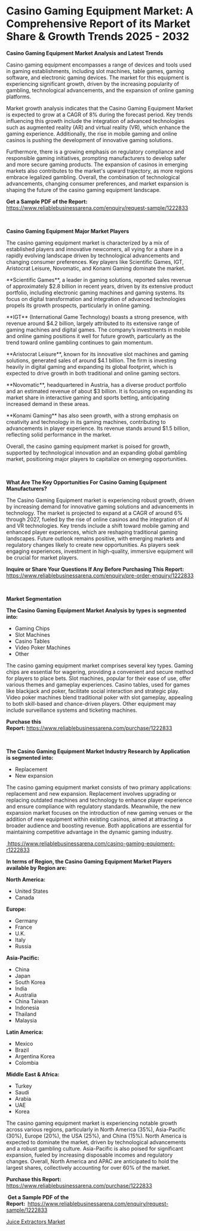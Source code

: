 <p><h1>Casino Gaming Equipment Market: A Comprehensive Report of its Market Share & Growth Trends 2025 - 2032</h1></p><p><strong>Casino Gaming Equipment Market Analysis and Latest Trends</strong></p>
<p><p>Casino gaming equipment encompasses a range of devices and tools used in gaming establishments, including slot machines, table games, gaming software, and electronic gaming devices. The market for this equipment is experiencing significant growth, driven by the increasing popularity of gambling, technological advancements, and the expansion of online gaming platforms.</p><p>Market growth analysis indicates that the Casino Gaming Equipment Market is expected to grow at a CAGR of 8% during the forecast period. Key trends influencing this growth include the integration of advanced technologies such as augmented reality (AR) and virtual reality (VR), which enhance the gaming experience. Additionally, the rise in mobile gaming and online casinos is pushing the development of innovative gaming solutions.</p><p>Furthermore, there is a growing emphasis on regulatory compliance and responsible gaming initiatives, prompting manufacturers to develop safer and more secure gaming products. The expansion of casinos in emerging markets also contributes to the market's upward trajectory, as more regions embrace legalized gambling. Overall, the combination of technological advancements, changing consumer preferences, and market expansion is shaping the future of the casino gaming equipment landscape.</p></p>
<p><strong>Get a Sample PDF of the Report:&nbsp;</strong> <a href="https://www.reliablebusinessarena.com/enquiry/request-sample/1222833?utm_campaign=2194&utm_medium=2&utm_source=Github&utm_content=ia&utm_term=09022025&utm_id=casino-gaming-equipment">https://www.reliablebusinessarena.com/enquiry/request-sample/1222833</a></p>
<p>&nbsp;</p>
<p><strong>Casino Gaming Equipment Major Market Players</strong></p>
<p><p>The casino gaming equipment market is characterized by a mix of established players and innovative newcomers, all vying for a share in a rapidly evolving landscape driven by technological advancements and changing consumer preferences. Key players like Scientific Games, IGT, Aristocrat Leisure, Novomatic, and Konami Gaming dominate the market.</p><p>**Scientific Games**, a leader in gaming solutions, reported sales revenue of approximately $2.8 billion in recent years, driven by its extensive product portfolio, including electronic gaming machines and gaming systems. Its focus on digital transformation and integration of advanced technologies propels its growth prospects, particularly in online gaming.</p><p>**IGT** (International Game Technology) boasts a strong presence, with revenue around $4.2 billion, largely attributed to its extensive range of gaming machines and digital games. The company’s investments in mobile and online gaming positions it well for future growth, particularly as the trend toward online gambling continues to gain momentum.</p><p>**Aristocrat Leisure**, known for its innovative slot machines and gaming solutions, generated sales of around $4.1 billion. The firm is investing heavily in digital gaming and expanding its global footprint, which is expected to drive growth in both traditional and online gaming sectors.</p><p>**Novomatic**, headquartered in Austria, has a diverse product portfolio and an estimated revenue of about $3 billion. It is focusing on expanding its market share in interactive gaming and sports betting, anticipating increased demand in these areas.</p><p>**Konami Gaming** has also seen growth, with a strong emphasis on creativity and technology in its gaming machines, contributing to advancements in player experience. Its revenue stands around $1.5 billion, reflecting solid performance in the market.</p><p>Overall, the casino gaming equipment market is poised for growth, supported by technological innovation and an expanding global gambling market, positioning major players to capitalize on emerging opportunities.</p></p>
<p>&nbsp;</p>
<p><strong>What Are The Key Opportunities For Casino Gaming Equipment Manufacturers?</strong></p>
<p><p>The Casino Gaming Equipment market is experiencing robust growth, driven by increasing demand for innovative gaming solutions and advancements in technology. The market is projected to expand at a CAGR of around 6% through 2027, fueled by the rise of online casinos and the integration of AI and VR technologies. Key trends include a shift toward mobile gaming and enhanced player experiences, which are reshaping traditional gaming landscapes. Future outlook remains positive, with emerging markets and regulatory changes likely to create new opportunities. As players seek engaging experiences, investment in high-quality, immersive equipment will be crucial for market players.</p></p>
<p><strong>Inquire or Share Your Questions If Any Before Purchasing This Report:</strong> <a href="https://www.reliablebusinessarena.com/enquiry/pre-order-enquiry/1222833?utm_campaign=2194&utm_medium=2&utm_source=Github&utm_content=ia&utm_term=09022025&utm_id=casino-gaming-equipment">https://www.reliablebusinessarena.com/enquiry/pre-order-enquiry/1222833</a></p>
<p>&nbsp;</p>
<p><strong>Market Segmentation</strong></p>
<p><strong>The Casino Gaming Equipment Market Analysis by types is segmented into:</strong></p>
<p><ul><li>Gaming Chips</li><li>Slot Machines</li><li>Casino Tables</li><li>Video Poker Machines</li><li>Other</li></ul></p>
<p><p>The casino gaming equipment market comprises several key types. Gaming chips are essential for wagering, providing a convenient and secure method for players to place bets. Slot machines, popular for their ease of use, offer various themes and gameplay experiences. Casino tables, used for games like blackjack and poker, facilitate social interaction and strategic play. Video poker machines blend traditional poker with slot gameplay, appealing to both skill-based and chance-driven players. Other equipment may include surveillance systems and ticketing machines.</p></p>
<p><strong>Purchase this Report:&nbsp;</strong><a href="https://www.reliablebusinessarena.com/purchase/1222833?utm_campaign=2194&utm_medium=2&utm_source=Github&utm_content=ia&utm_term=09022025&utm_id=casino-gaming-equipment">https://www.reliablebusinessarena.com/purchase/1222833</a></p>
<p>&nbsp;</p>
<p><strong>The Casino Gaming Equipment Market Industry Research by Application is segmented into:</strong></p>
<p><ul><li>Replacement</li><li>New expansion</li></ul></p>
<p><p>The casino gaming equipment market consists of two primary applications: replacement and new expansion. Replacement involves upgrading or replacing outdated machines and technology to enhance player experience and ensure compliance with regulatory standards. Meanwhile, the new expansion market focuses on the introduction of new gaming venues or the addition of new equipment within existing casinos, aimed at attracting a broader audience and boosting revenue. Both applications are essential for maintaining competitive advantage in the dynamic gaming industry.</p></p>
<p><a href="https://www.reliablebusinessarena.com/casino-gaming-equipment-r1222833?utm_campaign=2194&utm_medium=2&utm_source=Github&utm_content=ia&utm_term=09022025&utm_id=casino-gaming-equipment">&nbsp;https://www.reliablebusinessarena.com/casino-gaming-equipment-r1222833</a></p>
<p><strong>In terms of Region, the Casino Gaming Equipment Market Players available by Region are:</strong></p>
<p>
    <p> <strong> North America: </strong>
        <ul>
            <li>United States</li>
            <li>Canada</li>
        </ul>
        </p> 
    <p> <strong> Europe: </strong>
        <ul>
            <li>Germany</li>
            <li>France</li>
            <li>U.K.</li>
            <li>Italy</li>
            <li>Russia</li>
        </ul>
        </p> 
    <p> <strong> Asia-Pacific: </strong>
        <ul>
            <li>China</li>
            <li>Japan</li>
            <li>South Korea</li>
            <li>India</li>
            <li>Australia</li>
            <li>China Taiwan</li>
            <li>Indonesia</li>
            <li>Thailand</li>
            <li>Malaysia</li>
        </ul>
        </p> 
    <p> <strong> Latin America: </strong>
        <ul>
            <li>Mexico</li>
            <li>Brazil</li>
            <li>Argentina Korea</li>
            <li>Colombia</li>
        </ul>
        </p> 
    <p> <strong> Middle East & Africa: </strong>
        <ul>
            <li>Turkey</li>
            <li>Saudi</li>
            <li>Arabia</li>
            <li>UAE</li>
            <li>Korea</li>
        </ul>
    </p>
    </p>
<p><p>The casino gaming equipment market is experiencing notable growth across various regions, particularly in North America (35%), Asia-Pacific (30%), Europe (20%), the USA (25%), and China (15%). North America is expected to dominate the market, driven by technological advancements and a robust gambling culture. Asia-Pacific is also poised for significant expansion, fueled by increasing disposable incomes and regulatory changes. Overall, North America and APAC are anticipated to hold the largest shares, collectively accounting for over 60% of the market.</p></p>
<p><strong>Purchase this Report: </strong><a href="https://www.reliablebusinessarena.com/purchase/1222833?utm_campaign=2194&utm_medium=2&utm_source=Github&utm_content=ia&utm_term=09022025&utm_id=casino-gaming-equipment">https://www.reliablebusinessarena.com/purchase/1222833</a></p>
<p>&nbsp;<strong>Get a Sample PDF of the Report:&nbsp;&nbsp;</strong><a href="https://www.reliablebusinessarena.com/enquiry/request-sample/1222833?utm_campaign=2194&utm_medium=2&utm_source=Github&utm_content=ia&utm_term=09022025&utm_id=casino-gaming-equipment">https://www.reliablebusinessarena.com/enquiry/request-sample/1222833</a></p>
<p><strong></strong></p>
<p><p><a href="https://github.com/gukenneth26571/Market-Research-Report-List-1/blob/main/juice-extractors-market.md?utm_campaign=2194&utm_medium=2&utm_source=Github&utm_content=ia&utm_term=09022025&utm_id=casino-gaming-equipment">Juice Extractors Market</a></p></p>